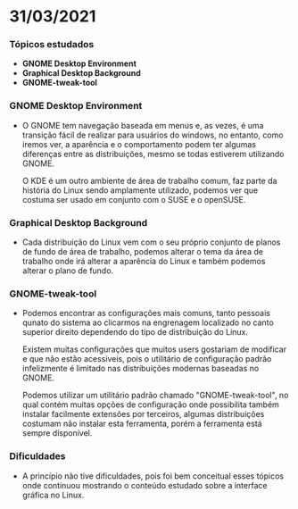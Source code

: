 # 31/03/2021

### Tópicos estudados

* **GNOME Desktop Environment**
* **Graphical Desktop Background**
* **GNOME-tweak-tool**

### GNOME Desktop Environment

* O GNOME tem navegação baseada em menus e, as vezes, é uma transição fácil de realizar para usuários do windows, no entanto, como iremos ver, a aparência e o comportamento podem ter algumas diferenças entre as distribuições, mesmo se todas estiverem utilizando GNOME.</p>
O KDE é um outro ambiente de área de trabalho comum, faz parte da história do Linux sendo amplamente utilizado, podemos ver que costuma ser usado em conjunto com o SUSE e o openSUSE.

### Graphical Desktop Background

* Cada distribuição do Linux vem com o seu próprio conjunto de planos de fundo de área de trabalho, podemos alterar o tema da área de trabalho onde irá alterar a aparência do Linux e também podemos alterar o plano de fundo.

### GNOME-tweak-tool

* Podemos encontrar as configurações mais comuns, tanto pessoais qunato do sistema ao clicarmos na engrenagem localizado no canto superior direito dependendo do tipo de distribuição do Linux.</p>
Existem muitas configurações que muitos users gostariam de modificar e que não estão acessíveis, pois o utilitário de configuração padrão infelizmente é limitado nas distribuições modernas baseadas no GNOME.</p>
Podemos utilizar um utilitário padrão chamado "GNOME-tweak-tool", no qual contém muitas opções de configuração onde possibilita também instalar facilmente extensões por terceiros, algumas distribuições costumam não instalar esta ferramenta, porém a ferramenta está sempre disponível.

### Dificuldades

* A princípio não tive dificuldades, pois foi bem conceitual esses tópicos onde continuou mostrando o conteúdo estudado sobre a interface gráfica no Linux.

